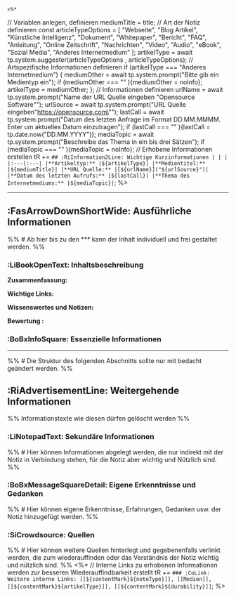 	<%*
// Variablen anlegen, definieren
mediumTitle = title;
// Art der Notiz definieren
const articleTypeOptions = [
	"Webseite",
	"Blog Artikel",
	"Künstliche Intelligenz",
	"Dokument",
	"Whitepaper",
	"Bericht",
	"FAQ",
	"Anleitung",
	"Online Zeitschrift",
	"Nachrichten",
	"Video",
	"Audio",
	"eBook",
	"Sozial Media",
	"Anderes Internetmedium"
	];
artikelType = await tp.system.suggester(articleTypeOptions , articleTypeOptions);
// Artspezifische Informationen definieren
if (artikelType === "Anderes Internetmedium") {
	mediumOther = await tp.system.prompt("Bitte gib ein Medientyp ein");
	if (mediumOther === "" ){mediumOther = noInfo};
	artikelType = mediumOther;
};
// Informationen definieren
urlName = await tp.system.prompt("Name der URL Quelle eingeben \"Opensource Software\"");
urlSource = await tp.system.prompt("URL Quelle eingeben\"https://opensource.com\"");
lastCall = await tp.system.prompt("Datum des letzten Anfrage im Format DD.MM.MMMM. Enter um aktuelles Datum einzutragen");
if (lastCall === "" ){lastCall = tp.date.now("DD.MM.YYYY")};
mediaTopic = await tp.system.prompt("Beschreibe das Thema in ein bis drei Sätzen");
if (mediaTopic === "" ){mediaTopic = noInfo};
// Erhobene Informationen erstellen
tR += `## :RiInformation2Line: Wichtige Kurzinformationen
| | |
|:---|:---|
|**Artikeltyp:** |${artikelType}|
|**Medientitel:** |${mediumTitle}|
|**URL Quelle:** |[${urlName}]("${urlSource}")|
|**Datum des letzten Aufrufs:** |${lastCall}|
|**Thema des Internetmediums:** |${mediaTopic}|`;
%>

***
## :FasArrowDownShortWide: Ausführliche Informationen
%% # Ab hier bis zu den *** kann der Inhalt individuell und frei gestaltet werden. %%

### :LiBookOpenText: Inhaltsbeschreibung
**Zusammenfassung:**

**Wichtige Links:**

**Wissenswertes und Notizen:**

**Bewertung :**

### :BoBxInfoSquare: Essenzielle Informationen


***
%% # Die Struktur des folgenden Abschnitts sollte nur mit bedacht geändert werden. %%
## :RiAdvertisementLine: Weitergehende Informationen
%% Informationstexte wie diesen dürfen gelöscht werden %%

### :LiNotepadText: Sekundäre Informationen
%% # Hier können Informationen abgelegt werden, die nur indirekt mit der Notiz in Verbindung stehen, für die Notiz aber wichtig und Nützlich sind. %%

### :BoBxMessageSquareDetail: Eigene Erkenntnisse und Gedanken
%% # Hier können eigene Erkenntnisse, Erfahrungen, Gedanken usw. der Notiz hinzugefügt werden. %%

### :SiCrowdsource: Quellen
%% # Hier können weitere Quellen hinterlegt und gegebenenfalls verlinkt werden, die zum wiederauffinden oder das Verständnis der Notiz wichtig und nützlich sind. %%
<%*
// Interne Links zu erhobenen Informationen werden zur besseren Wiederauffindbarkeit erstellt
tR += `### :CoLink: Weitere interne Links:
[[${contentMark}${noteType}]], [[Medien]], [[${contentMark}${artikelType}]], [[${contentMark}${durability}]]`;
%>
